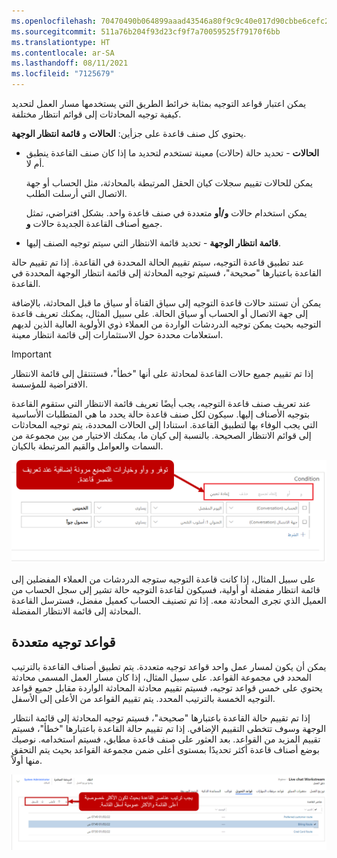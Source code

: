 ```yaml
---
ms.openlocfilehash: 70470490b064899aaad43546a80f9c9c40e017d90cbbe6cefc2961b98a2a9312
ms.sourcegitcommit: 511a76b204f93d23cf9f7a70059525f79170f6bb
ms.translationtype: HT
ms.contentlocale: ar-SA
ms.lasthandoff: 08/11/2021
ms.locfileid: "7125679"
---
```

يمكن اعتبار قواعد التوجيه بمثابة خرائط الطريق التي يستخدمها مسار العمل لتحديد كيفية توجيه المحادثات إلى قوائم انتظار مختلفة. 

يحتوي كل صنف قاعدة على جزأين: **الحالات** و **قائمة انتظار الوجهة**.

-   **الحالات** - تحديد حالة (حالات) معينة تستخدم لتحديد ما إذا كان صنف القاعدة ينطبق أم لا.

    يمكن للحالات تقييم سجلات كيان الحقل المرتبطة بالمحادثة، مثل الحساب أو جهة الاتصال التي أرسلت الطلب.

    يمكن استخدام حالات **و/أو** متعددة في صنف قاعدة واحد. بشكل افتراضي، تمثل جميع أصناف القاعدة الجديدة حالات **و**.

-   **قائمة انتظار الوجهة** - تحديد قائمة الانتظار التي سيتم توجيه الصنف إليها.

عند تطبيق قاعدة التوجيه، سيتم تقييم الحالة المحددة في القاعدة. إذا تم تقييم حالة القاعدة باعتبارها "صحيحة"، فسيتم توجيه المحادثة إلى قائمة انتظار الوجهة المحددة في القاعدة.

يمكن أن تستند حالات قاعدة التوجيه إلى سياق القناة أو سياق ما قبل المحادثة، بالإضافة إلى جهة الاتصال أو الحساب أو سياق الحالة. على سبيل المثال، يمكنك تعريف قاعدة التوجيه بحيث يمكن توجيه الدردشات الواردة من العملاء ذوي الأولوية العالية الذين لديهم استعلامات محددة حول الاستثمارات إلى قائمة انتظار معينة.

> [!IMPORTANT]
> إذا تم تقييم جميع حالات القاعدة لمحادثة على أنها "خطأ"، فستنتقل إلى قائمة الانتظار الافتراضية للمؤسسة.

عند تعريف صنف قاعدة التوجيه، يجب أيضًا تعريف قائمة الانتظار التي ستقوم القاعدة بتوجيه الأصناف إليها. سيكون لكل صنف قاعدة حالة يحدد ما هي المتطلبات الأساسية التي يجب الوفاء بها لتطبيق القاعدة. استنادا إلى الحالات المحددة، يتم توجيه المحادثات إلى قوائم الانتظار الصحيحة. بالنسبة إلى كيان ما، يمكنك الاختيار من بين مجموعة من السمات والعوامل والقيم المرتبطة بالكيان.

![لقطة شاشة للحالة و، أو، إلغاء تجميع، حذف، وإعادة تعيين.](../media/urd-05-01.png)

على سبيل المثال، إذا كانت قاعدة التوجيه ستوجه الدردشات من العملاء المفضلين إلى قائمة انتظار مفضلة أو أولية، فسيكون لقاعدة التوجيه حالة تشير إلى سجل الحساب من العميل الذي تجرى المحادثة معه. إذا تم تصنيف الحساب كعميل مفضل، فسترسل القاعدة المحادثة إلى قائمة الانتظار المفضلة.

## <a name="multiple-routing-rules"></a>قواعد توجيه متعددة

يمكن أن يكون لمسار عمل واحد قواعد توجيه متعددة. يتم تطبيق أصناف القاعدة بالترتيب المحدد في مجموعة القواعد. على سبيل المثال، إذا كان مسار العمل المسمى محادثة يحتوي على خمس قواعد توجيه، فسيتم تقييم محادثة المحادثة الواردة مقابل جميع قواعد التوجيه الخمسة بالترتيب المحدد. يتم تقييم القواعد من الأعلى إلى الأسفل.

إذا تم تقييم حالة القاعدة باعتبارها "صحيحة"، فسيتم توجيه المحادثة إلى قائمة انتظار الوجهة وسوف تتخطى التقييم الإضافي. إذا تم تقييم حالة القاعدة باعتبارها "خطأ"، فسيتم تقييم المزيد من القواعد. بعد العثور على صنف قاعدة مطابق، فسيتم استخدامه. نوصيك بوضع أصناف قاعدة أكثر تحديدًا بمستوى أعلى ضمن مجموعة القواعد بحيث يتم التحقق منها أولاً.

![لقطة شاشة لأزرار "أعلى" و"أسفل" لضبط ترتيب القاعدة.](../media/urd-05-02.png)

